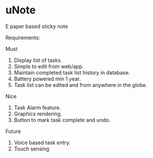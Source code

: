 # uNote
E paper based sticky note

Requirements:

Must
1. Display list of tasks.
2. Simple to edit from web/app.
3. Maintain completed task list history in database.
4. Battery powered min 1 year.
6. Task list can be edited and from anywhere in the globe.

Nice
1. Task Alarm feature.
2. Graphics rendering.
3. Button to mark task complete and undo.

Future
1. Voice based task entry.
2. Touch sensing
